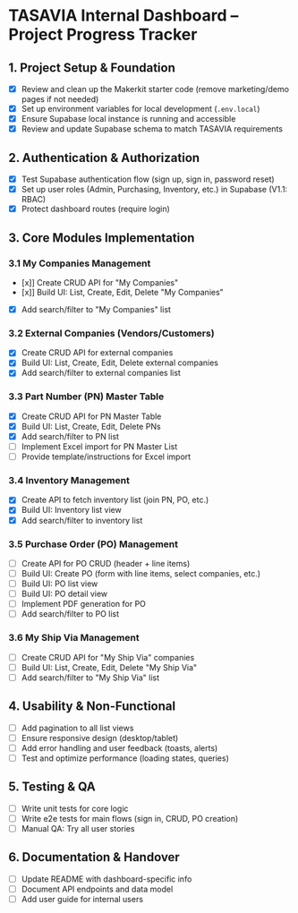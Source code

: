 # TASAVIA Internal Dashboard – Project Progress Tracker

## 1. Project Setup & Foundation
- [x] Review and clean up the Makerkit starter code (remove marketing/demo pages if not needed)
- [x] Set up environment variables for local development (`.env.local`)
- [x] Ensure Supabase local instance is running and accessible
- [x] Review and update Supabase schema to match TASAVIA requirements

## 2. Authentication & Authorization
- [x] Test Supabase authentication flow (sign up, sign in, password reset)
- [x] Set up user roles (Admin, Purchasing, Inventory, etc.) in Supabase (V1.1: RBAC)
- [x] Protect dashboard routes (require login)

## 3. Core Modules Implementation

### 3.1 My Companies Management
- [x]] Create CRUD API for "My Companies"
- [x]] Build UI: List, Create, Edit, Delete "My Companies"
- [x] Add search/filter to "My Companies" list

### 3.2 External Companies (Vendors/Customers)
- [x] Create CRUD API for external companies
- [x] Build UI: List, Create, Edit, Delete external companies
- [x] Add search/filter to external companies list

### 3.3 Part Number (PN) Master Table
- [x] Create CRUD API for PN Master Table
- [x] Build UI: List, Create, Edit, Delete PNs
- [x] Add search/filter to PN list
- [ ] Implement Excel import for PN Master List
- [ ] Provide template/instructions for Excel import

### 3.4 Inventory Management
- [x] Create API to fetch inventory list (join PN, PO, etc.)
- [x] Build UI: Inventory list view
- [x] Add search/filter to inventory list

### 3.5 Purchase Order (PO) Management
- [ ] Create API for PO CRUD (header + line items)
- [ ] Build UI: Create PO (form with line items, select companies, etc.)
- [ ] Build UI: PO list view
- [ ] Build UI: PO detail view
- [ ] Implement PDF generation for PO
- [ ] Add search/filter to PO list

### 3.6 My Ship Via Management
- [ ] Create CRUD API for "My Ship Via" companies
- [ ] Build UI: List, Create, Edit, Delete "My Ship Via"
- [ ] Add search/filter to "My Ship Via" list

## 4. Usability & Non-Functional
- [ ] Add pagination to all list views
- [ ] Ensure responsive design (desktop/tablet)
- [ ] Add error handling and user feedback (toasts, alerts)
- [ ] Test and optimize performance (loading states, queries)

## 5. Testing & QA
- [ ] Write unit tests for core logic
- [ ] Write e2e tests for main flows (sign in, CRUD, PO creation)
- [ ] Manual QA: Try all user stories

## 6. Documentation & Handover
- [ ] Update README with dashboard-specific info
- [ ] Document API endpoints and data model
- [ ] Add user guide for internal users
